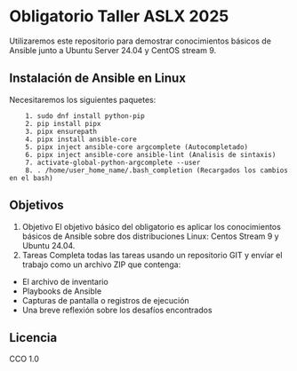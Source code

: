 # Obligatorio Taller ASLX 2025

Utilizaremos este repositorio para demostrar conocimientos básicos de Ansible junto a Ubuntu Server 24.04 y CentOS stream 9.

## Instalación de Ansible en Linux

Necesitaremos los siguientes paquetes:

		1. sudo dnf install python-pip
		2. pip install pipx
		3. pipx ensurepath
		4. pipx install ansible-core
		5. pipx inject ansible-core argcomplete (Autocompletado)
		6. pipx inject ansible-core ansible-lint (Analisis de sintaxis)
		7. activate-global-python-argcomplete --user
        8. . /home/user_home_name/.bash_completion (Recargados los cambios en el bash)

## Objetivos

1. Objetivo
El objetivo básico del obligatorio es aplicar los conocimientos básicos de Ansible sobre dos
distribuciones Linux: Centos Stream 9 y Ubuntu 24.04.
2. Tareas
Completa todas las tareas usando un repositorio GIT y envíar el trabajo como un archivo
ZIP que contenga:


- El archivo de inventario
- Playbooks de Ansible
- Capturas de pantalla o registros de ejecución
- Una breve reflexión sobre los desafíos encontrados


## Licencia

CCO 1.0
